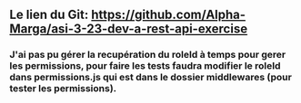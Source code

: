 ## Le lien du Git: https://github.com/Alpha-Marga/asi-3-23-dev-a-rest-api-exercise

### J'ai pas pu gérer la recupération du roleId à temps pour gerer les permissions, pour faire les tests faudra modifier le roleId dans permissions.js qui est dans le dossier middlewares (pour tester les permissions).
